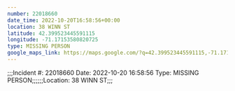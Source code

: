 ```yaml
---
number: 22018660
date_time: 2022-10-20T16:58:56+00:00
location: 38 WINN ST
latitude: 42.399523445591115
longitude: -71.17153580820725
type: MISSING PERSON
google_maps_link: https://maps.google.com/?q=42.399523445591115,-71.17153580820725
---
```


;;;Incident #: 22018660   Date: 2022-10-20 16:58:56   Type: MISSING PERSON;;;;;;Location: 38 WINN ST;;;
